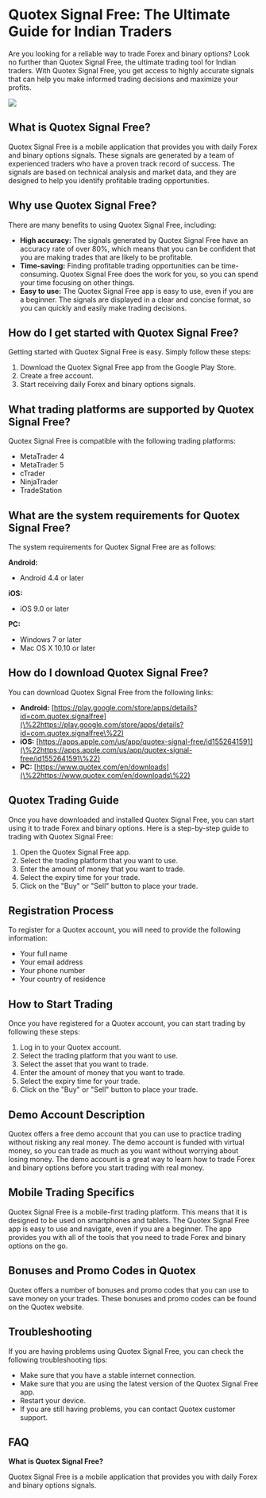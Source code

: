 # Quotex Signal Free: The Ultimate Guide for Indian Traders

Are you looking for a reliable way to trade Forex and binary options?
Look no further than Quotex Signal Free, the ultimate trading tool for
Indian traders. With Quotex Signal Free, you get access to highly
accurate signals that can help you make informed trading decisions and
maximize your profits.

[![](https://static.quotex.io/files/4_en/300_250.jpg)](https://traff.sbs/brokerqxlid)

## What is Quotex Signal Free?

Quotex Signal Free is a mobile application that provides you with daily
Forex and binary options signals. These signals are generated by a team
of experienced traders who have a proven track record of success. The
signals are based on technical analysis and market data, and they are
designed to help you identify profitable trading opportunities.

## Why use Quotex Signal Free?

There are many benefits to using Quotex Signal Free, including:

-   **High accuracy:** The signals generated by Quotex Signal Free have
    an accuracy rate of over 80%, which means that you can be confident
    that you are making trades that are likely to be profitable.
-   **Time-saving:** Finding profitable trading opportunities can be
    time-consuming. Quotex Signal Free does the work for you, so you can
    spend your time focusing on other things.
-   **Easy to use:** The Quotex Signal Free app is easy to use, even if
    you are a beginner. The signals are displayed in a clear and concise
    format, so you can quickly and easily make trading decisions.

## How do I get started with Quotex Signal Free?

Getting started with Quotex Signal Free is easy. Simply follow these
steps:

1.  Download the Quotex Signal Free app from the Google Play Store.
2.  Create a free account.
3.  Start receiving daily Forex and binary options signals.

## What trading platforms are supported by Quotex Signal Free?

Quotex Signal Free is compatible with the following trading platforms:

-   MetaTrader 4
-   MetaTrader 5
-   cTrader
-   NinjaTrader
-   TradeStation

## What are the system requirements for Quotex Signal Free?

The system requirements for Quotex Signal Free are as follows:

**Android:**

-   Android 4.4 or later

**iOS:**

-   iOS 9.0 or later

**PC:**

-   Windows 7 or later
-   Mac OS X 10.10 or later

## How do I download Quotex Signal Free?

You can download Quotex Signal Free from the following links:

-   **Android:**
    [https://play.google.com/store/apps/details?id=com.quotex.signalfree](\%22https://play.google.com/store/apps/details?id=com.quotex.signalfree\%22)
-   **iOS:**
    [https://apps.apple.com/us/app/quotex-signal-free/id1552641591](\%22https://apps.apple.com/us/app/quotex-signal-free/id1552641591\%22)
-   **PC:**
    [https://www.quotex.com/en/downloads](\%22https://www.quotex.com/en/downloads\%22)

## Quotex Trading Guide

Once you have downloaded and installed Quotex Signal Free, you can start
using it to trade Forex and binary options. Here is a step-by-step guide
to trading with Quotex Signal Free:

1.  Open the Quotex Signal Free app.
2.  Select the trading platform that you want to use.
3.  Enter the amount of money that you want to trade.
4.  Select the expiry time for your trade.
5.  Click on the "Buy" or "Sell" button to place your trade.

## Registration Process

To register for a Quotex account, you will need to provide the following
information:

-   Your full name
-   Your email address
-   Your phone number
-   Your country of residence

## How to Start Trading

Once you have registered for a Quotex account, you can start trading by
following these steps:

1.  Log in to your Quotex account.
2.  Select the trading platform that you want to use.
3.  Select the asset that you want to trade.
4.  Enter the amount of money that you want to trade.
5.  Select the expiry time for your trade.
6.  Click on the "Buy" or "Sell" button to place your trade.

## Demo Account Description

Quotex offers a free demo account that you can use to practice trading
without risking any real money. The demo account is funded with virtual
money, so you can trade as much as you want without worrying about
losing money. The demo account is a great way to learn how to trade
Forex and binary options before you start trading with real money.

## Mobile Trading Specifics

Quotex Signal Free is a mobile-first trading platform. This means that
it is designed to be used on smartphones and tablets. The Quotex Signal
Free app is easy to use and navigate, even if you are a beginner. The
app provides you with all of the tools that you need to trade Forex and
binary options on the go.

## Bonuses and Promo Codes in Quotex

Quotex offers a number of bonuses and promo codes that you can use to
save money on your trades. These bonuses and promo codes can be found on
the Quotex website.

## Troubleshooting

If you are having problems using Quotex Signal Free, you can check the
following troubleshooting tips:

-   Make sure that you have a stable internet connection.
-   Make sure that you are using the latest version of the Quotex Signal
    Free app.
-   Restart your device.
-   If you are still having problems, you can contact Quotex customer
    support.

## FAQ

**What is Quotex Signal Free?**

Quotex Signal Free is a mobile application that provides you with daily
Forex and binary options signals.

